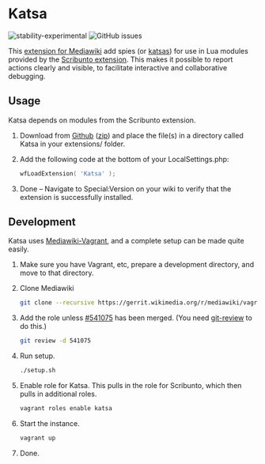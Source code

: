 # Katsa

![stability-experimental](https://img.shields.io/badge/stability-experimental-orange.svg?style=for-the-badge)
![GitHub issues](https://img.shields.io/github/issues-raw/jeblad/Katsa?style=for-the-badge)

This [extension for Mediawiki](https://www.mediawiki.org/wiki/Extension:Katsa) add spies (or [katsas](https://en.wikipedia.org/wiki/Katsa)) for use in Lua modules provided by the [Scribunto extension](https://www.mediawiki.org/wiki/Extension:Scribunto). This makes it possible to report actions clearly and visible, to facilitate interactive and collaborative debugging.

## Usage

Katsa depends on modules from the Scribunto extension.

1. Download from [Github](https://github.com/jeblad/Katsa) ([zip](https://github.com/jeblad/Katsa/archive/master.zip)) and place the file(s) in a directory called Katsa in your extensions/ folder.
2. Add the following code at the bottom of your LocalSettings.php:

	```lua
	wfLoadExtension( 'Katsa' );
	```

3. Done – Navigate to Special:Version on your wiki to verify that the extension is successfully installed.

## Development

Katsa uses [Mediawiki-Vagrant](https://www.mediawiki.org/wiki/MediaWiki-Vagrant), and a complete setup can be made quite easily.

1. Make sure you have Vagrant, etc, prepare a development directory, and move to that directory.
2. Clone Mediawiki

	```bash
	git clone --recursive https://gerrit.wikimedia.org/r/mediawiki/vagrant .
	```

3. Add the role unless [#541075](https://gerrit.wikimedia.org/r/#/c/mediawiki/vagrant/+/541075/) has been merged. (You need [git-review](https://www.mediawiki.org/wiki/Gerrit/git-review) to do this.)

	```bash
	git review -d 541075
	```

4. Run setup.

	```bash
	./setup.sh
	```

5. Enable role for Katsa. This pulls in the role for Scribunto, which then pulls in additional roles.

	```bash
	vagrant roles enable katsa
	```

6. Start the instance.

	```bash
	vagrant up
	```

7. Done.
